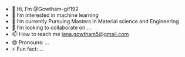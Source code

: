 - 👋 Hi, I’m @Gowtham-gif192
- 👀 I’m interested in machine learning
- 🌱 I’m currently Pursuing Masters in Material science and Engineering
- 💞️ I’m looking to collaborate on ...
- 📫 How to reach me jana.gowtham5@gmail.com
- 😄 Pronouns: ...
- ⚡ Fun fact: ...

<!---
Gowtham-gif192/Gowtham-gif192 is a ✨ special ✨ repository because its `README.md` (this file) appears on your GitHub profile.
You can click the Preview link to take a look at your changes.
--->
